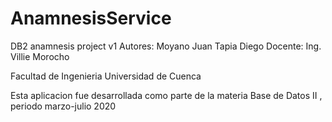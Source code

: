 # AnamnesisService
DB2 anamnesis project v1
Autores:
    Moyano Juan
    Tapia Diego
Docente:
    Ing. Villie Morocho

Facultad de Ingenieria
Universidad de Cuenca

Esta aplicacion fue desarrollada como parte de la materia Base de Datos II , periodo marzo-julio 2020
